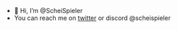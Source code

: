 - 👋 Hi, I’m @ScheiSpieler
- You can reach me on [twitter](https://twitter.com/RaffleBotter) or discord @scheispieler
